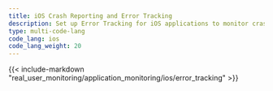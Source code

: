 ```yaml
---
title: iOS Crash Reporting and Error Tracking
description: Set up Error Tracking for iOS applications to monitor crashes, exceptions, and errors in Swift and Objective-C apps.
type: multi-code-lang
code_lang: ios
code_lang_weight: 20
---
```


{{< include-markdown "real_user_monitoring/application_monitoring/ios/error_tracking" >}}